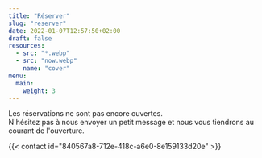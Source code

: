 ```yaml
---
title: "Réserver"
slug: "reserver"
date: 2022-01-07T12:57:50+02:00
draft: false
resources:
  - src: "*.webp"
  - src: "now.webp"
    name: "cover"
menu:
  main:
    weight: 3
---
```


Les réservations ne sont pas encore ouvertes.  
N'hésitez pas à nous envoyer un petit message et nous vous tiendrons au courant de l'ouverture.

{{< contact id="840567a8-712e-418c-a6e0-8e159133d20e" >}}
